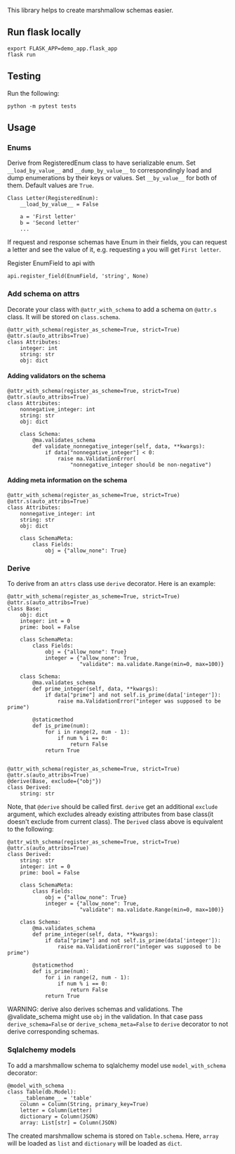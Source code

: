 This library helps to create marshmallow schemas easier.


## Run flask locally

```
export FLASK_APP=demo_app.flask_app
flask run
```

## Testing

Run the following:
```
python -m pytest tests
```

## Usage

### Enums

Derive from RegisteredEnum class to have serializable enum. Set `__load_by_value__` and `__dump_by_value__` to correspondingly load and dump enumerations by their keys or values. Set `__by_value__` for both of them. Default values are `True`.

```
Class Letter(RegisteredEnum):
    __load_by_value__ = False

    a = 'First letter'
    b = 'Second letter'
    ...
```

If request and response schemas have Enum in their fields, you can request a letter and see the value of it, e.g. requesting `a` you will get `First letter`.

Register EnumField to api with
```
api.register_field(EnumField, 'string', None)
```

### Add schema on attrs

Decorate your class with `@attr_with_schema` to add a schema on `@attr.s` class. It will be stored on `class.schema`.

```
@attr_with_schema(register_as_scheme=True, strict=True)
@attr.s(auto_attribs=True)
class Attributes:
    integer: int
    string: str
    obj: dict
```

#### Adding validators on the schema

```
@attr_with_schema(register_as_scheme=True, strict=True)
@attr.s(auto_attribs=True)
class Attributes:
    nonnegative_integer: int
    string: str
    obj: dict

    class Schema:
        @ma.validates_schema
        def validate_nonnegative_integer(self, data, **kwargs):
            if data["nonnegative_integer"] < 0:
                raise ma.ValidationError(
                    "nonnegative_integer should be non-negative")
```

#### Adding meta information on the schema

```
@attr_with_schema(register_as_scheme=True, strict=True)
@attr.s(auto_attribs=True)
class Attributes:
    nonnegative_integer: int
    string: str
    obj: dict

    class SchemaMeta:
        class Fields:
            obj = {"allow_none": True}
```

### Derive

To derive from an `attrs` class use `derive` decorator. Here is an example:
```
@attr_with_schema(register_as_scheme=True, strict=True)
@attr.s(auto_attribs=True)
class Base:
    obj: dict
    integer: int = 0
    prime: bool = False

    class SchemaMeta:
        class Fields:
            obj = {"allow_none": True}
            integer = {"allow_none": True,
                       "validate": ma.validate.Range(min=0, max=100)}

    class Schema:
        @ma.validates_schema
        def prime_integer(self, data, **kwargs):
            if data["prime"] and not self.is_prime(data['integer']):
                raise ma.ValidationError("integer was supposed to be prime")

        @staticmethod
        def is_prime(num):
            for i in range(2, num - 1):
                if num % i == 0:
                    return False
            return True


@attr_with_schema(register_as_scheme=True, strict=True)
@attr.s(auto_attribs=True)
@derive(Base, exclude={"obj"})
class Derived:
    string: str
```

Note, that `@derive` should be called first. `derive` get an additional `exclude` argument, which excludes already existing attributes from base class(it doesn't exclude from current class).
The `Derived` class above is equivalent to the following:
```
@attr_with_schema(register_as_scheme=True, strict=True)
@attr.s(auto_attribs=True)
class Derived:
    string: str
    integer: int = 0
    prime: bool = False

    class SchemaMeta:
        class Fields:
            obj = {"allow_none": True}
            integer = {"allow_none": True,
                       "validate": ma.validate.Range(min=0, max=100)}

    class Schema:
        @ma.validates_schema
        def prime_integer(self, data, **kwargs):
            if data["prime"] and not self.is_prime(data['integer']):
                raise ma.ValidationError("integer was supposed to be prime")

        @staticmethod
        def is_prime(num):
            for i in range(2, num - 1):
                if num % i == 0:
                    return False
            return True
```

WARNING: derive also derives schemas and validations. The @validate_schema might use `obj` in the validation. In that case pass `derive_schema=False` or `derive_schema_meta=False` to `derive` decorator to not derive corresponding schemas.

### Sqlalchemy models
To add a marshmallow schema to sqlalchemy model use `model_with_schema` decorator:

```
@model_with_schema
class Table(db.Model):
    __tablename__ = 'table'
    column = Column(String, primary_key=True)
    letter = Column(Letter)
    dictionary = Column(JSON)
    array: List[str] = Column(JSON)
```

The created marshmallow schema is stored on `Table.schema`. Here, `array` will be loaded as `list` and `dictionary` will be loaded as `dict`.
